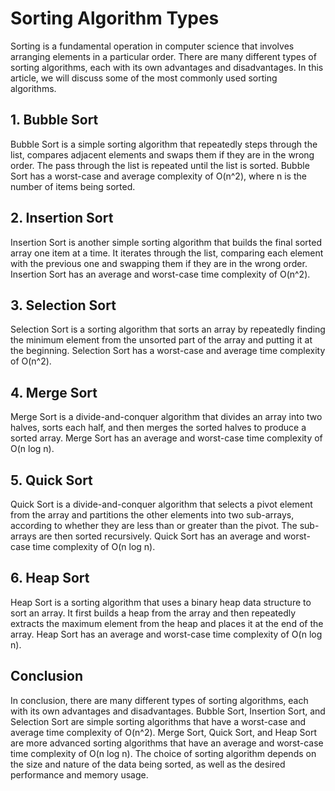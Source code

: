 # Sorting Algorithm Types

Sorting is a fundamental operation in computer science that involves arranging elements in a particular order. There are many different types of sorting algorithms, each with its own advantages and disadvantages. In this article, we will discuss some of the most commonly used sorting algorithms.

## 1. Bubble Sort

Bubble Sort is a simple sorting algorithm that repeatedly steps through the list, compares adjacent elements and swaps them if they are in the wrong order. The pass through the list is repeated until the list is sorted. Bubble Sort has a worst-case and average complexity of O(n^2), where n is the number of items being sorted.

## 2. Insertion Sort

Insertion Sort is another simple sorting algorithm that builds the final sorted array one item at a time. It iterates through the list, comparing each element with the previous one and swapping them if they are in the wrong order. Insertion Sort has an average and worst-case time complexity of O(n^2).

## 3. Selection Sort

Selection Sort is a sorting algorithm that sorts an array by repeatedly finding the minimum element from the unsorted part of the array and putting it at the beginning. Selection Sort has a worst-case and average time complexity of O(n^2).

## 4. Merge Sort

Merge Sort is a divide-and-conquer algorithm that divides an array into two halves, sorts each half, and then merges the sorted halves to produce a sorted array. Merge Sort has an average and worst-case time complexity of O(n log n).

## 5. Quick Sort

Quick Sort is a divide-and-conquer algorithm that selects a pivot element from the array and partitions the other elements into two sub-arrays, according to whether they are less than or greater than the pivot. The sub-arrays are then sorted recursively. Quick Sort has an average and worst-case time complexity of O(n log n).

## 6. Heap Sort

Heap Sort is a sorting algorithm that uses a binary heap data structure to sort an array. It first builds a heap from the array and then repeatedly extracts the maximum element from the heap and places it at the end of the array. Heap Sort has an average and worst-case time complexity of O(n log n).

## Conclusion

In conclusion, there are many different types of sorting algorithms, each with its own advantages and disadvantages. Bubble Sort, Insertion Sort, and Selection Sort are simple sorting algorithms that have a worst-case and average time complexity of O(n^2). Merge Sort, Quick Sort, and Heap Sort are more advanced sorting algorithms that have an average and worst-case time complexity of O(n log n). The choice of sorting algorithm depends on the size and nature of the data being sorted, as well as the desired performance and memory usage.